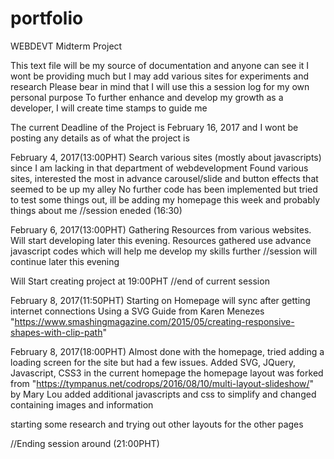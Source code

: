 # portfolio
WEBDEVT Midterm Project

This text file will be my source of documentation and anyone can see it
I wont be providing much but I may add various sites for experiments and research
Please bear in mind that I will use this a session log for my own personal purpose
To further enhance and develop my growth as a developer, I will create time stamps to guide me

The current Deadline of the Project is February 16, 2017 and I wont be posting any details as of what the project is

February 4, 2017(13:00PHT)
Search various sites (mostly about javascripts) since I am lacking in that department of webdevelopment
Found various sites, interested the most in advance carousel/slide and button effects that seemed to be up my alley
No further code has been implemented but tried to test some things out, ill be adding my homepage this week and probably things about me
//session eneded (16:30)

February 6, 2017(13:00PHT)
Gathering Resources from various websites. Will start developing later this evening.
Resources gathered use advance javascript codes which will help me develop my skills further
//session will continue later this evening

Will Start creating project at 19:00PHT
//end of current session

February 8, 2017(11:50PHT)
Starting on Homepage will sync after getting internet connections
Using a SVG Guide from Karen Menezes "https://www.smashingmagazine.com/2015/05/creating-responsive-shapes-with-clip-path"

February 8, 2017(18:00PHT)
Almost done with the homepage, tried adding a loading screen for the site but had a few issues.
Added SVG, JQuery, Javascript, CSS3 in the current homepage
the homepage layout was forked from "https://tympanus.net/codrops/2016/08/10/multi-layout-slideshow/" by Mary Lou
added additional javascripts and css to simplify and changed containing images and information

starting some research and trying out other layouts for the other pages

//Ending session around (21:00PHT)
